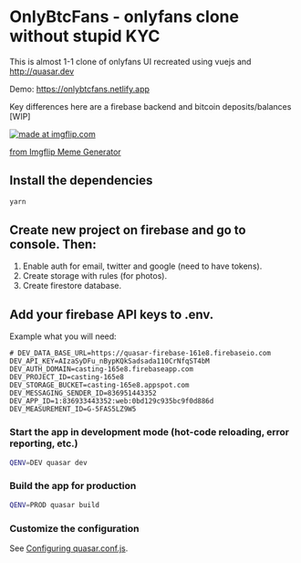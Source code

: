 # OnlyBtcFans - onlyfans clone without stupid KYC 

This is almost 1-1 clone of onlyfans UI recreated using vuejs and http://quasar.dev 

Demo: https://onlybtcfans.netlify.app

Key differences here are a firebase backend and bitcoin deposits/balances [WIP]

<a href="https://imgflip.com/i/5lqzbp"><img src="https://i.imgflip.com/5lqzbp.jpg" title="made at imgflip.com"/></a><div><a href="https://imgflip.com/memegenerator">from Imgflip Meme Generator</a></div>

## Install the dependencies
```bash
yarn
```

## Create new project on firebase and go to console. Then:

1. Enable auth for email, twitter and google (need to have tokens).
2. Create storage with rules (for photos).
3. Create firestore database.


## Add your firebase API keys to .env.

Example what you will need: 

```
# DEV_DATA_BASE_URL=https://quasar-firebase-161e8.firebaseio.com
DEV_API_KEY=AIzaSyDFu_nBypKQkSadsada110CrNfqST4bM
DEV_AUTH_DOMAIN=casting-165e8.firebaseapp.com
DEV_PROJECT_ID=casting-165e8
DEV_STORAGE_BUCKET=casting-165e8.appspot.com
DEV_MESSAGING_SENDER_ID=836951443352
DEV_APP_ID=1:836933443352:web:0bd129c935bc9f0d886d
DEV_MEASUREMENT_ID=G-5FAS5LZ9W5
```

### Start the app in development mode (hot-code reloading, error reporting, etc.)
```bash
QENV=DEV quasar dev
```


### Build the app for production
```bash
QENV=PROD quasar build
```

### Customize the configuration
See [Configuring quasar.conf.js](https://v2.quasar.dev/quasar-cli/quasar-conf-js).
